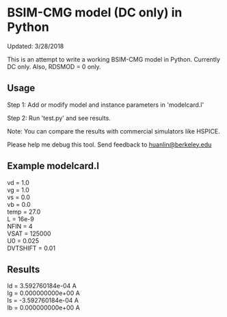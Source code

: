 # BSIM-CMG model (DC only) in Python

Updated: 3/28/2018

This is an attempt to write a working BSIM-CMG model in Python. Currently DC only. Also, RDSMOD = 0 only.

## Usage
Step 1: Add or modify model and instance parameters in 'modelcard.l'

Step 2: Run 'test.py' and see results.

Note: You can compare the results with commercial simulators like HSPICE.

Please help me debug this tool. Send feedback to huanlin@berkeley.edu

## Example modelcard.l
vd = 1.0  
vg = 1.0  
vs = 0.0  
vb = 0.0  
temp = 27.0  
L = 16e-9  
NFIN = 4  
VSAT = 125000  
U0 = 0.025  
DVTSHIFT = 0.01  

## Results
Id =  3.592760184e-04 A  
Ig =  0.000000000e+00 A  
Is = -3.592760184e-04 A  
Ib =  0.000000000e+00 A